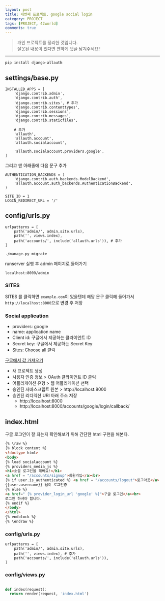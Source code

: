 ```yaml
---
layout: post
title: 세번째 프로젝트, google social login
category: PROJECT
tags: [PROJECT, 42world]
comments: true
---
```


> 개인 프로젝트를 정리한 것입니다.     
잘못된 내용이 있다면 편하게 댓글 남겨주세요!    

<hr>

`pip install django-allauth`

## settings/base.py

```
INSTALLED_APPS = [
    'django.contrib.admin',
    'django.contrib.auth',
    'django.contrib.sites', # 추가
    'django.contrib.contenttypes',
    'django.contrib.sessions',
    'django.contrib.messages',
    'django.contrib.staticfiles',

    # 추가
    'allauth',
    'allauth.account',
    'allauth.socialaccount',

    'allauth.socialaccount.providers.google',
]
```

그리고 맨 아래줄에 다음 문구 추가

```
AUTHENTICATION_BACKENDS = (
    'django.contrib.auth.backends.ModelBackend',
    'allauth.account.auth_backends.AuthenticationBackend',
)

SITE_ID = 1
LOGIN_REDIRECT_URL = '/'
```


## config/urls.py

```
urlpatterns = [
    path('admin/', admin.site.urls),
    path('', views.index),
    path('accounts/', include('allauth.urls')), # 추가
]
```

```
./manage.py migrate
```

runserver 실행 후 admin 페이지로 들어가기

```
localhost:8000/admin
```

### SITES

SITES 를 클릭하면 `example.com`이 있을텐데 해당 문구 클릭해 들어가서 `http://localhost:8000`으로 변경 후 저장


### Social application

- providers: google
- name: application name
- Client id: 구글에서 제공하는 클라이언트 ID
- Secret key: 구글에서 제공하는 Secret Key
- Sites: Choose all 클릭

[구글에서 값 가져오기](https://console.developers.google.com/apis/)

- 새 프로젝트 생성
- 사용자 인증 정보 > OAuth 클라이언트 ID 클릭
- 어플리케이션 유형 > 웹 어플리케이션 선택
- 승인된 자바스크립트 원본 > http://localhost:8000
- 승인된 리디렉션 URI 아래 주소 저장
  - http://localhost:8000
  - http://localhost:8000/accounts/google/login/callback/


## index.html

구글 로그인이 잘 되는지 확인해보기 위해 간단한 html 구현을 해본다.

```html
{% \raw %}
{% block content %}
<!doctype html>
<body>
{% load socialaccount %}
{% providers_media_js %}
<h1>소셜 로그인을 해봐요!</h1>
<a href = "/accounts/signup">회원가입</a><br>
{% if user.is_authenticated %} <a href = "/accounts/logout">로그아웃</a>
{{user.username}} 님이 로그인중
{% else %}
<a href=" {% provider_login_url 'google' %}">구글 로그인</a><br>
로그인 하셔야 합니다.
{% endif %}
</body>
</html>
{% endblock %}
{% \endraw %}
```

### config/urls.py

```
urlpatterns = [
    path('admin/', admin.site.urls),
    path('', views.index), # 추가
    path('accounts/', include('allauth.urls')),
]
```

### config/views.py

```python

def index(request):
  return render(request, 'index.html')
```
